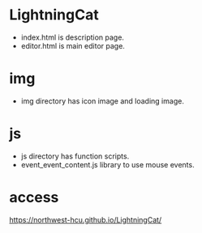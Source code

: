 # LightningCat
- index.html is description page.
- editor.html is main editor page.

# img
- img directory has icon image and loading image.

# js
- js directory has function scripts.
- event_event_content.js library to use mouse events.

# access
https://northwest-hcu.github.io/LightningCat/
